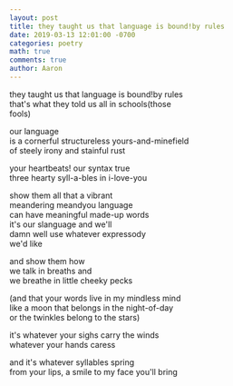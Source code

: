 ```yaml
---
layout: post
title: they taught us that language is bound!by rules
date: 2019-03-13 12:01:00 -0700
categories: poetry 
math: true
comments: true
author: Aaron
---
```



they taught us that language is bound!by rules  
that's what they told us all in schools(those  
fools)  

our language  
is a cornerful structureless yours-and-minefield  
of steely irony and stainful rust  

your heartbeats! our syntax true  
three hearty syll-a-bles in i-love-you  

show them all that a vibrant  
meandering meandyou language  
can have meaningful made-up words  
it's our slanguage and we'll  
damn well use whatever expressody  
we'd like  

and show them how  
we talk in breaths and  
we breathe in little cheeky pecks  

(and that your words live in my mindless mind  
like a moon that belongs in the night-of-day  
or the twinkles belong to the stars)  

it's whatever your sighs carry the winds  
whatever your hands caress  

and it's whatever syllables spring  
from your lips, a smile to my face you'll bring